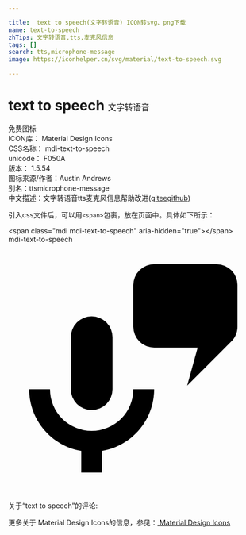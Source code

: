 ```yaml
---

title:  text to speech(文字转语音) ICON转svg、png下载
name: text-to-speech
zhTips: 文字转语音,tts,麦克风信息
tags: []
search: tts,microphone-message
image: https://iconhelper.cn/svg/material/text-to-speech.svg

---
```


# text to speech  <small style="font-size: 60%;font-weight: 100">文字转语音</small>


<div class="detail-page">
<p>
<span><span class="badge-success badge">免费图标</span> </span>
<br/>
<span>
ICON库：
<span class="badge-secondary badge">Material Design Icons</span> 
</span>
<br/>
<span>
CSS名称：
<span class="badge-secondary badge">mdi-text-to-speech</span> 
</span>
<br/>
<span>
unicode：
<span class="badge-secondary badge">F050A</span> 
<copy-btn content='F050A' btn-title=""></copy-btn>
<copy-btn :content='String.fromCodePoint(parseInt("F050A", 16))' btn-title="复制U"></copy-btn>
</span>
<br/>
<span>
版本：
<span class="badge-secondary badge">1.5.54</span> 
</span>
<br/>
<span>图标来源/作者：<span class="badge-light badge">Austin Andrews</span></span> 
<br/>
<span>别名：<span class="badge-light badge">tts</span><span class="badge-light badge">microphone-message</span></span><br/><span class="zh-detail">中文描述：<span class="badge-primary badge">文字转语音</span><span class="badge-primary badge">tts</span><span class="badge-primary badge">麦克风信息</span><span class="help-link"><span>帮助改进</span>(<a href="https://gitee.com/liuwave/icon-helper/edit/master/json/material/text-to-speech.json" target="_blank" rel="noopener noreferrer">gitee</a><a href="https://github.com/liuwave/icon-helper/edit/master/json/material/text-to-speech.json" target="_blank" rel="noopener noreferrer">github</a></span>)</span><br/>
</p>
</div>
<div class="alert alert-dark">
  <i class="mdi mdi-text-to-speech mdi-48px"></i>
  <i class="mdi mdi-text-to-speech mdi-36px"></i>
  <i class="mdi mdi-text-to-speech mdi-24px"></i>
  <i class="mdi mdi-text-to-speech mdi-18px"></i>
</div>
<div>
  <p>引入css文件后，可以用<code>&lt;span&gt;</code>包裹，放在页面中。具体如下所示：    
  </p>
  <div class="alert alert-primary" style="font-size: 14px">
    &lt;span class="mdi mdi-text-to-speech" aria-hidden="true"&gt;&lt;/span&gt;
    <copy-btn content='<span class="mdi mdi-text-to-speech" aria-hidden="true"></span>'></copy-btn>
  </div>
  <div class="alert alert-secondary">
    <i class="mdi mdi-text-to-speech"
    style="font-size: 24px"
    aria-hidden="true"></i> mdi-text-to-speech
    <copy-btn content="mdi-text-to-speech" btn-title="复制图标名称"></copy-btn>
  </div>
</div>
<div id="svg" class="svg-wrap">
<svg xmlns="http://www.w3.org/2000/svg" viewBox="0 0 24 24"><path d="M8,7A2,2 0 0,1 10,9V14A2,2 0 0,1 8,16A2,2 0 0,1 6,14V9A2,2 0 0,1 8,7M14,14C14,16.97 11.84,19.44 9,19.92V22H7V19.92C4.16,19.44 2,16.97 2,14H4A4,4 0 0,0 8,18A4,4 0 0,0 12,14H14M21.41,9.41L17.17,13.66L18.18,10H14A2,2 0 0,1 12,8V4A2,2 0 0,1 14,2H20A2,2 0 0,1 22,4V8C22,8.55 21.78,9.05 21.41,9.41Z" /></svg>
</div>
<detail full-name='mdi-text-to-speech'></detail>
<div>
<p>关于“text to speech”的评论:</p>
</div>
<Vssue title="关于“text to speech”的评论" ></Vssue>    
<div><p>更多关于 Material Design Icons的信息，参见：<a target="_blank" href="https://iconhelper.cn/material.html"> Material Design Icons</a>
</p></div>
